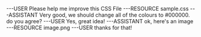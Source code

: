 ---USER
Please help me improve this CSS File
---RESOURCE
sample.css
---ASSISTANT
Very good, we should change all of the colours to #000000. do you agree?
---USER
Yes, great idea!
---ASSISTANT
ok, here's an image
---RESOURCE
image.png
---USER
thanks for that!

